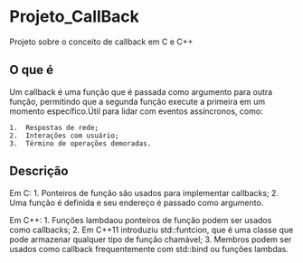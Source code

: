# Projeto_CallBack

Projeto sobre o conceito de callback em C e C++


## O que é

Um callback é uma função que é passada como argumento
para outra função, permitindo que a segunda função 
execute a primeira em um momento específico.Útil
para lidar com eventos assíncronos, como:
	
	1.	Respostas de rede;
	2. 	Interações com usuário;
	3.  Término de operações demoradas.
	
	
## Descrição

Em C:
	1.  Ponteiros de função são usados para implementar
		callbacks;
	2.  Uma função é definida e seu endereço é passado como
		argumento.
		
Em C++:
	1.  Funções lambdaou ponteiros de função podem ser usados
		como callbacks;
	2.  Em C++11 introduziu std::funtcion, que é uma classe que 
		pode armazenar qualquer tipo de função chamável;
	3.  Membros podem ser usados como callback frequentemente
		com std::bind ou funções lambdas.